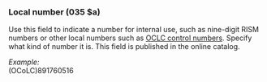 ### Local number (035 $a)

Use this field to indicate a number for internal use, such as nine-digit RISM numbers or other local numbers such as [OCLC control numbers](https://help.oclc.org/Metadata_Services/WorldShare_Collection_Manager/Choose_your_Collection_Manager_workflow/Data_sync_collections/Prepare_your_data/30035_field_and_OCLC_control_numbers). Specify what kind of number it is. This field is published in the online catalog.

_Example:_  
(OCoLC)891760516